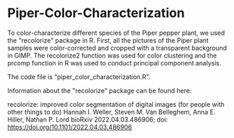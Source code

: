 # Piper-Color-Characterization

To color-characterize different species of the Piper pepper plant, we used the "recolorize" package in R. First, all the pictures of the Piper plant samples were color-corrected and cropped with a transparent background in GIMP. The recolorize2 function was used for color clustering and the prcomp function in R was used to conduct principal component analysis.

The code file is "piper_color_characterization.R".

Information about the "recolorize" package can be found here: 

recolorize: improved color segmentation of digital images (for people with other things to do)
Hannah I. Weller, Steven M. Van Belleghem, Anna E. Hiller, Nathan P. Lord
bioRxiv 2022.04.03.486906; doi: https://doi.org/10.1101/2022.04.03.486906

